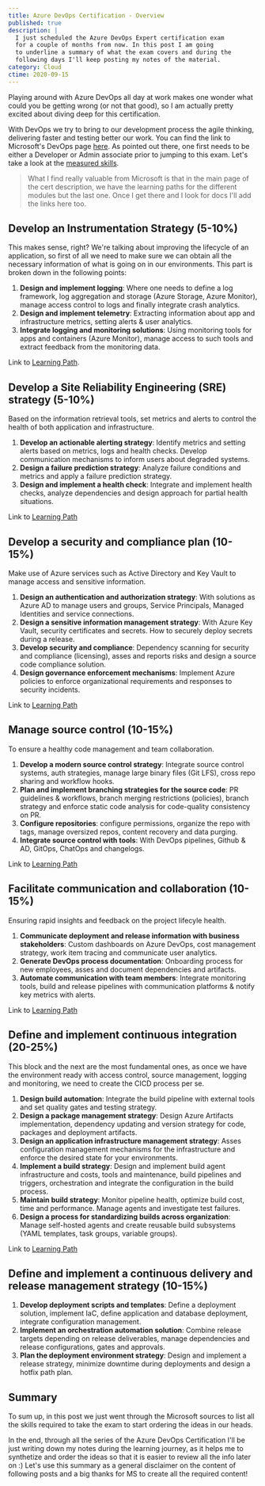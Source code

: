 ```yaml
---
title: Azure DevOps Certification - Overview
published: true
description: |
  I just scheduled the Azure DevOps Expert certification exam
  for a couple of months from now. In this post I am going
  to underline a summary of what the exam covers and during the
  following days I'll keep posting my notes of the material.
category: Cloud
ctime: 2020-09-15
---
```


Playing around with Azure DevOps all day at work makes one wonder what could you be getting wrong (or not that good), so I am actually pretty excited about diving deep for this certification.

With DevOps we try to bring to our development process the agile thinking, delivering faster and testing better our work. You can find the link to Microsoft's DevOps page [here](https://docs.microsoft.com/en-us/learn/certifications/devops-engineer). As pointed out there, one first needs to be either a Developer or Admin associate prior to jumping to this exam. Let's take a look at the [measured skills](https://query.prod.cms.rt.microsoft.com/cms/api/am/binary/RE3VP84).

> What I find really valuable from Microsoft is that in the main page of the cert description, we have the learning paths for the different modules but the last one. Once I get there and I look for docs I'll add the links here too.

## Develop an Instrumentation Strategy (5-10%)

This makes sense, right? We're talking about improving the lifecycle of an application, so first of all we need to make sure we can obtain all the necessary information of what is going on in our environments. This part is broken down in the following points:

1. **Design and implement logging**: Where one needs to define a log framework, log aggregation and storage (Azure Storage, Azure Monitor), manage access control to logs and finally integrate crash analytics.
2. **Design and implement telemetry**: Extracting information about app and infrastructure metrics, setting alerts & user analytics.
3. **Integrate logging and monitoring solutions**: Using monitoring tools for apps and containers (Azure Monitor), manage access to such tools and extract feedback from the monitoring data.

Link to [Learning Path](https://docs.microsoft.com/en-us/learn/paths/az-400-develop-instrumentation-strategy/).

## Develop a Site Reliability Engineering (SRE) strategy (5-10%)

Based on the information retrieval tools, set metrics and alerts to control the health of both application and infrastructure.

1. **Develop an actionable alerting strategy**: Identify metrics and setting alerts based on metrics, logs and health checks. Develop communication mechanisms to inform users about degraded systems.
1. **Design a failure prediction strategy**: Analyze failure conditions and metrics and apply a failure prediction strategy.
1. **Design and implement a health check**: Integrate and implement health checks, analyze dependencies and design approach for partial health situations.

Link to [Learning Path](https://docs.microsoft.com/learn/paths/az-400-develop-sre-strategy/)

## Develop a security and compliance plan (10-15%)

Make use of Azure services such as Active Directory and Key Vault to manage access and sensitive information.

1. **Design an authentication and authorization strategy**: With solutions as Azure AD to manage users and groups, Service Principals, Managed Identities and service connections.
1. **Design a sensitive information management strategy**: With Azure Key Vault, security certificates and secrets. How to securely deploy secrets during a release.
1. **Develop security and compliance**: Dependency scanning for security and compliance (licensing), asses and reports risks and design a source code compliance solution.
1. **Design governance enforcement mechanisms**: Implement Azure policies to enforce organizational requirements and responses to security incidents.

Link to [Learning Path](https://docs.microsoft.com/learn/paths/az-400-develop-security-compliance-plan/)

## Manage source control (10-15%)

To ensure a healthy code management and team collaboration.

1. **Develop a modern source control strategy**: Integrate source control systems, auth strategies, manage large binary files (Git LFS), cross repo sharing and workflow hooks.
1. **Plan and implement branching strategies for the source code**: PR guidelines & workflows, branch merging restrictions (policies), branch strategy and enforce static code analysis for code-quality consistency on PR.
1. **Configure repositories**: configure permissions, organize the repo with tags, manage oversized repos, content recovery and data purging.
1. **Integrate source control with tools**: With DevOps pipelines, Github & AD, GitOps, ChatOps and changelogs.

Link to [Learning Path](https://docs.microsoft.com/learn/paths/az-400-manage-source-control/)

## Facilitate communication and collaboration (10-15%)

Ensuring rapid insights and feedback on the project lifecyle health.

1. **Communicate deployment and release information with business stakeholders**: Custom dashboards on Azure DevOps, cost management strategy, work item tracing and communicate user analytics.
1. **Generate DevOps process documentation**: Onboarding process for new employees, asses and document dependencies and artifacts.
1. **Automate communication with team members**: Integrate monitoring tools, build and release pipelines with communication platforms & notify key metrics with alerts.

Link to [Learning Path](https://docs.microsoft.com/learn/paths/az-400-facilitate-communication-collaboration/)

## Define and implement continuous integration (20-25%)

This block and the next are the most fundamental ones, as once we have the environment ready with access control, source management, logging and monitoring, we need to create the CICD process per se.

1. **Design build automation**: Integrate the build pipeline with external tools and set quality gates and testing strategy.
2. **Design a package management strategy**: Design Azure Artifacts implementation, dependency updating and version strategy for code, packages and deployment artifacts.
3. **Design an application infrastructure management strategy**: Asses configuration management mechanisms for the infrastructure and enforce the desired state for your environments. 
4. **Implement a build strategy**: Design and implement build agent infrastructure and costs, tools and maintenance, build pipelines and triggers, orchestration and integrate the configuration in the build process.
5. **Maintain build strategy**: Monitor pipeline health, optimize build cost, time and performance. Manage agents and investigate test failures.
6. **Design a process for standardizing builds across organization**: Manage self-hosted agents and create reusable build subsystems (YAML templates, task groups, variable groups).

Link to [Learning Path](https://docs.microsoft.com/learn/paths/az-400-define-implement-continuous-integration/)

## Define and implement a continuous delivery and release management strategy (10-15%)

1. **Develop deployment scripts and templates**: Define a deployment solution, implement IaC, define application and database deployment, integrate configuration management.
2. **Implement an orchestration automation solution**: Combine release targets depending on release deliverables, manage dependencies and release configurations, gates and approvals.
3. **Plan the deployment environment strategy**: Design and implement a release strategy, minimize downtime during deployments and design a hotfix path plan.

## Summary

To sum up, in this post we just went through the Microsoft sources to list all the skills required to take the exam to start ordering the ideas in our heads.

In the end, through all the series of the Azure DevOps Certification I'll be just writing down my notes during the learning journey, as it helps me to synthetize and order the ideas so that it is easier to review all the info later on :) Let's use this summary as a general disclaimer on the content of following posts and a big thanks for MS to create all the required content!
